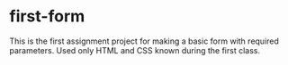 # first-form
This is the first assignment project for making a basic form with required parameters. Used only HTML and CSS known during the first class. 
